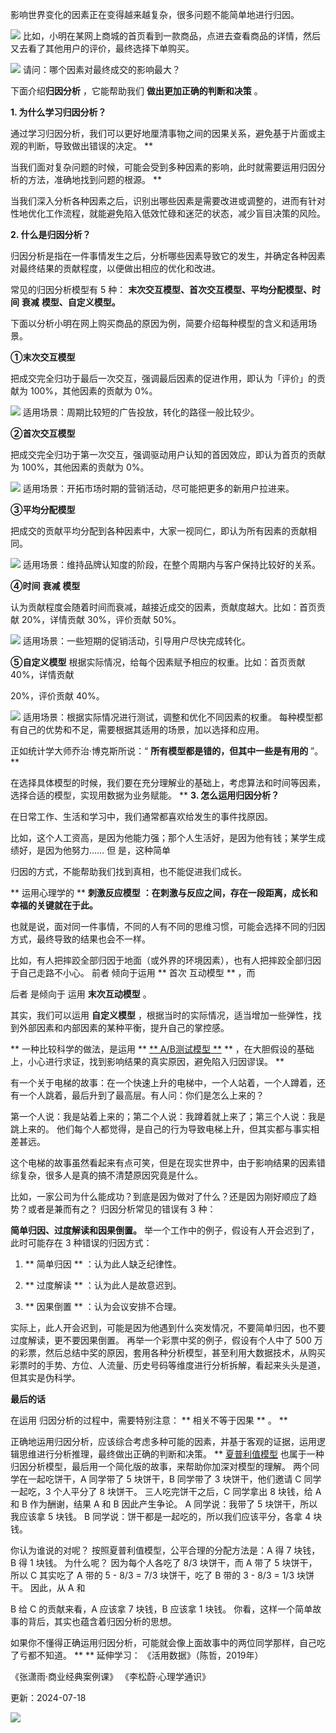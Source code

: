 影响世界变化的因素正在变得越来越复杂，很多问题不能简单地进行归因。

![](https://mmbiz.qpic.cn/mmbiz_png/giaycic3UNwo0kQQup61aV2mdWMxPE6C1dq1sPnzC0zgEVUIHY9JUpXT2FHAic5Sko3QeoGmw7h14fibrjAzIuc5CQ/640?wx_fmt=png) 比如，小明在某网上商城的首页看到一款商品，点进去查看商品的详情，然后又去看了其他用户的评价，最终选择下单购买。

![](https://mmbiz.qpic.cn/mmbiz_png/giaycic3UNwo0cv3uSwsibc6KWovayE0YXxfoiagWSrZwFDOYOeEodk8pbqaQKHeibAHboApcks6iaicJ3Df0XQLP8lxw/640?wx_fmt=png) 请问：哪个因素对最终成交的影响最大？  

下面介绍**归因分析** ，它能帮助我们 **做出更加正确的判断和决策** 。  

**1. 为什么学习归因分析？**

通过学习归因分析，我们可以更好地厘清事物之间的因果关系，避免基于片面或主观的判断，导致做出错误的决定。  **

当我们面对复杂问题的时候，可能会受到多种因素的影响，此时就需要运用归因分析的方法，准确地找到问题的根源。  **

当我们深入分析各种因素之后，识别出哪些因素是需要改进或调整的，进而有针对性地优化工作流程，就能避免陷入低效忙碌和迷茫的状态，减少盲目决策的风险。

**2. 什么是归因分析？**

 归因分析是指在一件事情发生之后，分析哪些因素导致它的发生，并确定各种因素对最终结果的贡献程度，以便做出相应的优化和改进。

常见的归因分析模型有 5 种： **末次交互模型、首次交互模型、平均分配模型、时间** **衰减** **模型、自定义模型。**

下面以分析小明在网上购买商品的原因为例，简要介绍每种模型的含义和适用场景。 

**①末次交互模型**

把成交完全归功于最后一次交互，强调最后因素的促进作用，即认为「评价」的贡献为 100%，其他因素的贡献为 0%。

![](https://mmbiz.qpic.cn/mmbiz_png/giaycic3UNwo0cv3uSwsibc6KWovayE0YXxCVXCQFichhTBXGtPw8RyglSbK3mia3wutIqyDsrFcfqQTdpwOQ0zRRcA/640?wx_fmt=png) 适用场景：周期比较短的广告投放，转化的路径一般比较少。 

**②首次交互模型**

把成交完全归功于第一次交互，强调驱动用户认知的首因效应，即认为首页的贡献为 100%，其他因素的贡献为 0%。

![](https://mmbiz.qpic.cn/mmbiz_png/giaycic3UNwo0cv3uSwsibc6KWovayE0YXxfcibEiaD89M856l6SA1KaEaRJQQ8KM0YmlNoOmKTudfXYEzJAb1iaoB0Q/640?wx_fmt=png) 适用场景：开拓市场时期的营销活动，尽可能把更多的新用户拉进来。 

**③平均分配模型**

把成交的贡献平均分配到各种因素中，大家一视同仁，即认为所有因素的贡献相同。

![](https://mmbiz.qpic.cn/mmbiz_png/giaycic3UNwo0cv3uSwsibc6KWovayE0YXxzz1mTzsQJ9NpTciaHmbGvhnFRmwzA6N1ANHx98fx6rCEr4xOq3ibTQbA/640?wx_fmt=png) 适用场景：维持品牌认知度的阶段，在整个周期内与客户保持比较好的关系。 

**④时间** **衰减** **模型**

认为贡献程度会随着时间而衰减，越接近成交的因素，贡献度越大。比如：首页贡献 20%，详情贡献 30%，评价贡献 50%。

![](https://mmbiz.qpic.cn/mmbiz_png/giaycic3UNwo0cv3uSwsibc6KWovayE0YXxnR3RVKpiaxSLGGmWeAKmUxCYGJJJNd7rFGtJKr5yDoXIhiaQukA1uN9Q/640?wx_fmt=png) 适用场景：一些短期的促销活动，引导用户尽快完成转化。 

**⑤自定义模型** 根据实际情况，给每个因素赋予相应的权重。比如：首页贡献 40%，详情贡献

20%，评价贡献 40%。

![](https://mmbiz.qpic.cn/mmbiz_png/giaycic3UNwo0cv3uSwsibc6KWovayE0YXxUX3kfb8a47hfqQvZO2RyEq1PH4Lkzf7kOVScF0gfZX4lKj0jUoibNNg/640?wx_fmt=png) 适用场景：根据实际情况进行测试，调整和优化不同因素的权重。  每种模型都有自己的优势和不足，需要根据其适用的场景，加以选择和应用。

正如统计学大师乔治·博克斯所说：“ **所有模型都是错的，但其中一些是有用的** ”。  **

在选择具体模型的时候，我们要在充分理解业的基础上，考虑算法和时间等因素，选择合适的模型，实现用数据为业务赋能。  ** **3. 怎么运用归因分析？**

在日常工作、生活和学习中，我们通常都喜欢给发生的事件找原因。

比如，这个人工资高，是因为他能力强；那个人生活好，是因为他有钱；某学生成绩好，是因为他努力……  但  是，这种简单

归因的方式，不能帮助我们找到真相，也不能促进我们成长。

** 运用心理学的  ** **刺激反应模型** **：在刺激与反应之间，存在一段距离，成长和幸福的关键就在于此。**

也就是说，面对同一件事情，不同的人有不同的思维习惯，可能会选择不同的归因方式，最终导致的结果也会不一样。

比如，有人把摔跤全部归因于地面（或外界的环境因素），也有人把摔跤全部归因于自己走路不小心。  前者  倾向于运用  ** 首次  互动模型  ** ，而

后者  是倾向于  运用 **末次互动模型** 。

其实，我们可以运用 **自定义模型** ，根据当时的实际情况，适当增加一些弹性，找到外部因素和内部因素的某种平衡，提升自己的掌控感。

** 一种比较科学的做法，是运用  ** [** A/B测试模型  **](https://mp.weixin.qq.com/s?__biz=MzA4ODE2OTIxMw==&mid=2653477755&idx=1&sn=6097fc38a9d2aa0562d0aaca39cb9222&scene=21#wechat_redirect) ** ，在大胆假设的基础上，小心进行求证，找到影响结果的真实原因，避免陷入归因谬误。  **

有一个关于电梯的故事：在一个快速上升的电梯中，一个人站着，一个人蹲着，还有一个人跳着，最后升到了最高层。有人问：你们是怎么上来的？

第一个人说：我是站着上来的；第二个人说：我蹲着就上来了；第三个人说：我是跳上来的。  他们每个人都觉得，是自己的行为导致电梯上升，但其实都与事实相差甚远。

这个电梯的故事虽然看起来有点可笑，但是在现实世界中，由于影响结果的因素错综复杂，很多人是真的搞不清楚原因究竟是什么。

比如，一家公司为什么能成功？到底是因为做对了什么？还是因为刚好顺应了趋势？或者是兼而有之？  归因分析常见的错误有 3 种：

**简单归因、过度解读和因果倒置。** 举一个工作中的例子，假设有人开会迟到了，此时可能存在 3 种错误的归因方式：

  1. ** 简单归因  ** ：认为此人缺乏纪律性。 

  2. ** 过度解读  ** ：认为此人是故意迟到。 

  3. ** 因果倒置  ** ：认为会议安排不合理。   

  

实际上，此人开会迟到，可能是因为他遇到什么突发情况，不要简单归因，也不要过度解读，更不要因果倒置。  再举一个彩票中奖的例子，假设有个人中了 500 万的彩票，然后总结中奖的原因，套用各种分析模型，甚至利用大数据技术，从购买彩票时的手势、方位、人流量、历史号码等维度进行分析拆解，看起来头头是道，但其实是伪科学。

**最后的话**

 在运用  归因分析的过程中，需要特别注意：  ** 相关不等于因果  ** 。  **

正确地运用归因分析，应该综合考虑多种可能的因素，并基于客观的证据，运用逻辑思维进行分析推理，最终做出正确的判断和决策。  ** [夏普利值模型](https://mp.weixin.qq.com/s?__biz=MzA4ODE2OTIxMw==&mid=2653477319&idx=1&sn=a5e8945da69db7cd14e76173694fbc73&scene=21#wechat_redirect) 也属于一种归因分析模型，最后用一个简化版的故事，来帮助你加深对模型的理解。  两个同学在一起吃饼干，A 同学带了 5 块饼干，B 同学带了 3 块饼干，他们邀请 C 同学一起吃，3 个人平分了 8 块饼干。  三人吃完饼干之后，C 同学拿出 8 块钱，给 A 和 B 作为酬谢，结果 A 和 B 因此产生争论。  A 同学说：我带了 5 块饼干，所以我应该拿 5 块钱。  B 同学说：饼干都是一起吃的，所以我们应该平分，各拿 4 块钱。

你认为谁说的对呢？  按照夏普利值模型，公平合理的分配方法是：A 得 7 块钱，B 得 1 块钱。  为什么呢？  因为每个人各吃了 8/3 块饼干，而 A 带了 5 块饼干，所以 C 其实吃了 A 带的 5 - 8/3 = 7/3 块饼干，吃了 B 带的 3 - 8/3 = 1/3 块饼干。  因此，从 A 和

B 给 C 的贡献来看，A 应该拿 7 块钱，B 应该拿 1 块钱。  你看，这样一个简单故事的背后，其实也蕴含着归因分析的思想。

如果你不懂得正确运用归因分析，可能就会像上面故事中的两位同学那样，自己吃了亏都不知道。  ** ** 延伸学习：  《活用数据》（陈哲，2019年）

《张潇雨·商业经典案例课》  《李松蔚·心理学通识》

更新：2024-07-18

![](https://visitor-badge.laobi.icu/badge?page_id=sjhfx.linji&left_text=PageViews&right_color=%2300589F)